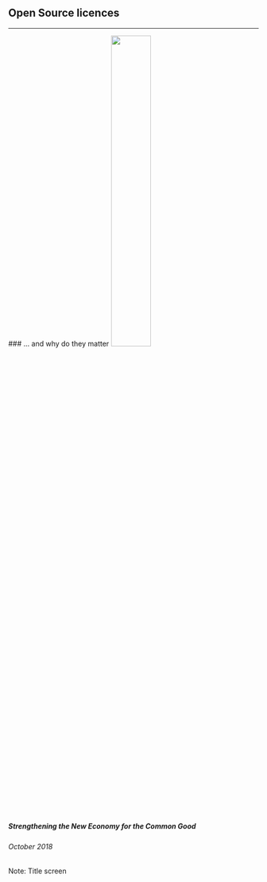## Open Source licences
<hr />
### ... and why do they matter
<img src=slides/img/FSM_logo.png width="40%">

##### Strengthening the New Economy for the Common Good
###### October 2018

Note:
Title screen

